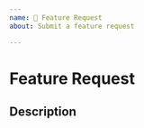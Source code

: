 ```yaml
---
name: 🚀 Feature Request
about: Submit a feature request

---
```


# Feature Request

## Description
<!-- A clear and concise proposal of what the requested feature is. -->
